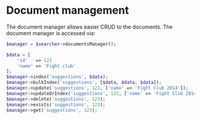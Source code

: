 # Document management

The document manager allows easier CRUD to the documents. The document manager is accessed via:

```php
$manager = $searcher->documentsManager();

$data = [
	'id'   => 123
	'name' => 'Fight club'
];
$manager->index('suggestions', $data);
$manager->bulkIndex('suggestions', [$data, $data, $data]);
$manager->update('suggestions', 123, ['name' => 'Fight Club 2014']);
$manager->updateOrIndex('suggestions', 123, ['name' => 'Fight Club 2014']);
$manager->delete('suggestions', 123);
$manager->exists('suggestions', 123);
$manager->get('suggestions', 123);
```
